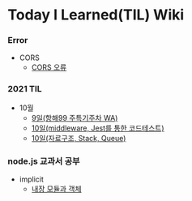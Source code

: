 # Today I Learned(TIL) Wiki



### Error
 - CORS
    - [CORS 오류](./Error/corsErr.md)

### 2021 TIL
 - 10월
    - [9일(항해99 주특기주차 WA)](./2021-10/20211009.md)
    - [10일(middleware, Jest를 통한 코드테스트)](./2021-10/20211010.md)
    - [10일(자료구조, Stack, Queue)](./2021-10/20211010-2.md)

### node.js 교과서 공부
- implicit
    - [내장 모듈과 객체](./node.js-book/node.js.md)


